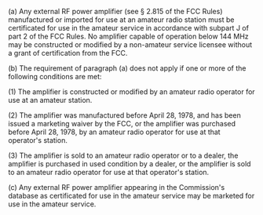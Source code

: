(a) Any external RF power amplifier (see § 2.815 of the FCC Rules) manufactured or imported for use at an amateur radio station must be certificated for use in the amateur service in accordance with subpart J of part 2 of the FCC Rules. No amplifier capable of operation below 144 MHz may be constructed or modified by a non-amateur service licensee without a grant of certification from the FCC.

(b) The requirement of paragraph (a) does not apply if one or more of the following conditions are met:

(1) The amplifier is constructed or modified by an amateur radio operator for use at an amateur station.

(2) The amplifier was manufactured before April 28, 1978, and has been issued a marketing waiver by the FCC, or the amplifier was purchased before April 28, 1978, by an amateur radio operator for use at that operator's station.

(3) The amplifier is sold to an amateur radio operator or to a dealer, the amplifier is purchased in used condition by a dealer, or the amplifier is sold to an amateur radio operator for use at that operator's station.

(c) Any external RF power amplifier appearing in the Commission's database as certificated for use in the amateur service may be marketed for use in the amateur service.

